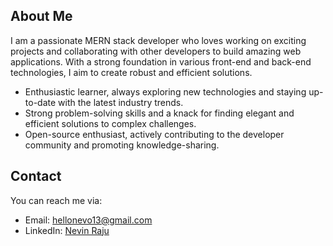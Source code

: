 ## About Me
I am a passionate MERN stack developer who loves working on exciting projects and collaborating with other developers to build amazing web applications. With a strong foundation in various front-end and back-end technologies, I aim to create robust and efficient solutions.

- Enthusiastic learner, always exploring new technologies and staying up-to-date with the latest industry trends.
- Strong problem-solving skills and a knack for finding elegant and efficient solutions to complex challenges.
- Open-source enthusiast, actively contributing to the developer community and promoting knowledge-sharing.

## Contact
You can reach me via:
- Email: [hellonevo13@gmail.com](hellonevo13@gmail.com)
- LinkedIn: [Nevin Raju](https://www.linkedin.com/in/nevinraju/)
